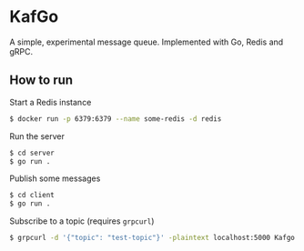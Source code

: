 # KafGo
A simple, experimental message queue. 
Implemented with Go, Redis and gRPC. 

## How to run

Start a Redis instance
``` sh
$ docker run -p 6379:6379 --name some-redis -d redis
```

Run the server
``` sh
$ cd server
$ go run .
```

Publish some messages
``` sh
$ cd client
$ go run .
```

Subscribe to a topic (requires `grpcurl`)
``` sh
$ grpcurl -d '{"topic": "test-topic"}' -plaintext localhost:5000 Kafgo.Subscribe
```
